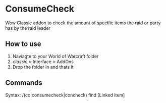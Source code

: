 # ConsumeCheck
Wow Classic addon to check the amount of specific items the raid or party has by the raid leader

## How to use

1. Naviagte to your World of Warcraft folder
2. _classic_ > Interface > AddOns
3. Drop the folder in and thats it

## Commands

Syntax: /(cc|consumecheck|concheck) find [Linked item]